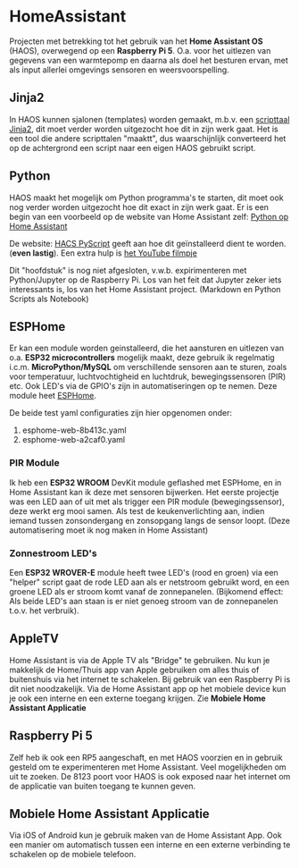 # HomeAssistant
Projecten met betrekking tot het gebruik van het **Home Assistant OS** (HAOS), overwegend op een **Raspberry Pi 5**.
O.a. voor het uitlezen van gegevens van een warmtepomp en daarna als doel het besturen ervan, met
als input allerlei omgevings sensoren en weersvoorspelling.

## Jinja2
In HAOS kunnen sjalonen (templates) worden gemaakt, m.b.v. een
[scripttaal Jinja2](https://jinja.palletsprojects.com/en/latest/templates/),
dit moet verder worden uitgezocht hoe dit in zijn werk gaat.
Het is een tool die andere scripttalen "maaktt", dus waarschijnlijk converteerd
het op de achtergrond een script naar een eigen HAOS gebruikt script.

## Python
HAOS maakt het mogelijk om Python programma's te starten, dit moet ook nog verder worden uitgezocht hoe dit exact in 
zijn werk gaat. Er is een begin van een voorbeeld op de website van Home Assistant zelf:
[Python op Home Assistant](https://www.home-assistant.io/integrations/python_script/)

De website: [HACS PyScript](https://hacs-pyscript.readthedocs.io/en/latest/installation.html) geeft aan hoe dit
geïnstalleerd dient te worden. (**even lastig**).
Een extra hulp is [het YouTube filmpje](https://www.youtube.com/watch?v=Kr1rAJnVBrI)

Dit "hoofdstuk" is nog niet afgesloten, v.w.b. expirimenteren met Python/Jupyter op de Raspberry Pi. Los van het feit
dat Jupyter zeker iets interessants is, los van het Home Assistant project. (Markdown en Python Scripts als Notebook)

## ESPHome
Er kan een module worden geinstalleerd, die het aansturen en uitlezen van o.a. **ESP32 microcontrollers** mogelijk maakt, deze 
gebruik ik regelmatig i.c.m. **MicroPython/MySQL** om verschillende sensoren aan te sturen,
zoals voor temperatuur, luchtvochtigheid en luchtdruk, bewegingssensoren (PIR) etc. Ook LED's via de GPIO's zijn in
automatiseringen op te nemen. Deze module heet [ESPHome](https://www.esphome.io/).

De beide test yaml configuraties zijn hier opgenomen onder:
1. esphome-web-8b413c.yaml
2. esphome-web-a2caf0.yaml

### PIR Module
Ik heb een **ESP32 WROOM** DevKit module geflashed met ESPHome, en in Home Assistant kan ik deze met sensoren bijwerken.
Het eerste projectje was een LED aan of uit met als trigger een PIR module (bewegingssensor), deze werkt erg mooi samen.
Als test de keukenverlichting aan, indien iemand tussen zonsondergang en zonsopgang langs de sensor loopt. (Deze automatisering moet ik nog maken in Home Assistant)

### Zonnestroom LED's
Een **ESP32 WROVER-E** module heeft twee LED's (rood en groen) via een "helper" script gaat de rode LED aan als er netstroom
gebruikt word, en een groene LED als er stroom komt vanaf de zonnepanelen. (Bijkomend effect: Als beide LED's aan staan
is er niet genoeg stroom van de zonnepanelen t.o.v. het verbruik).

## AppleTV
Home Assistant is via de Apple TV als "Bridge" te gebruiken. Nu kun je makkelijk de Home/Thuis app van Apple gebruiken om alles
thuis of buitenshuis via het internet te schakelen. Bij gebruik van een Raspberry Pi is dit niet noodzakelijk. 
Via de Home Assistant app op het mobiele device kun je ook een interne en een externe toegang krijgen.
Zie **Mobiele Home Assistant Applicatie**

## Raspberry Pi 5
Zelf heb ik ook een RP5 aangeschaft, en met HAOS voorzien en in gebruik gesteld om te experimenteren met Home Assistant.
Veel mogelijkheden om uit te zoeken. De 8123 poort voor HAOS is ook exposed naar het internet om de applicatie van buiten 
toegang te kunnen geven.

## Mobiele Home Assistant Applicatie
Via iOS of Android kun je gebruik maken van de Home Assistant App. Ook een manier om automatisch tussen een interne en een externe
verbinding te schakelen op de mobiele telefoon.
